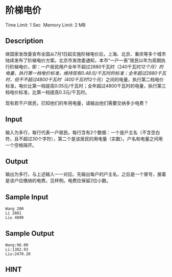 # 阶梯电价
Time Limit: 1 Sec  Memory Limit: 2 MB


## Description

 
继国家发改委宣布全国从7月1日起实施阶梯电价后，上海、北京、重庆等多个城市陆续发布了阶梯电价方案。北京市发改委通知，本市“一户一表”居民以年为周期执行阶梯电价，即：一户居民用户全年不超过2880千瓦时（240千瓦时*12个月）的电量，执行第一档电价标准，维持现有0.48元/千瓦时的标准；全年超过2880千瓦时，但不不超过4800千瓦时（400千瓦时*12个月）之间的电量，执行第二档电价标准，电价比第一档提高0.05元/千瓦时；全年超过4800千瓦时的电量，执行第三档电价标准，比第一档提高0.3元/千瓦时。

现有若干户居民，已知他们的年用电量，请输出他们需要交纳多少电费？


## Input
输入为多行，每行代表一户居民。每行含有2个数据：一个是户主名（不含空白符，且不超过30个字符），第二个是该居民的用电量（实数）。户名和电量之间用一个空格隔开。


## Output
输出为多行，与上述输入一一对应。先输出每户的户主名，之后是一个冒号，接着是该户应缴纳的电费。见样例。电费应保留2位小数。


## Sample Input
```
Wang 200
Li 2881
Liu 4890
```
## Sample Output
```
Wang:96.00
Li:1382.93
Liu:2470.20

```

## HINT
